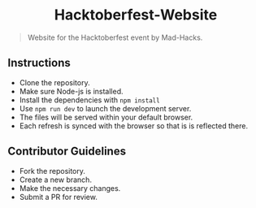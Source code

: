 <h1 align="center">Hacktoberfest-Website</h1>

> Website for the Hacktoberfest event by Mad-Hacks.

## Instructions

* Clone the repository.
* Make sure Node-js is installed.
* Install the dependencies with ```npm install```
* Use ```npm run dev``` to launch the development server.
* The files will be served within your default browser.
* Each refresh is synced with the browser so that is is reflected there.

## Contributor Guidelines

* Fork the repository.
* Create a new branch.
* Make the necessary changes.
* Submit a PR for review.